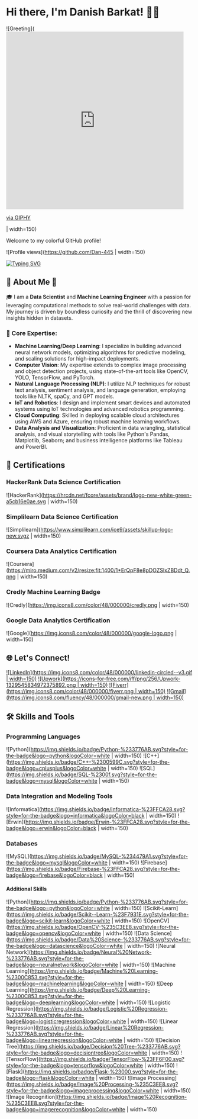 # Hi there, I'm Danish Barkat! 👋🚀

![Greeting](<iframe src="https://giphy.com/embed/PjJ1cLHqLEveXysGDB" width="480" height="480" frameBorder="0" class="giphy-embed" allowFullScreen></iframe><p><a href="https://giphy.com/gifs/digital-brain-ai-PjJ1cLHqLEveXysGDB">via GIPHY</a></p> | width=150)

Welcome to my colorful GitHub profile!

![Profile views](https://github.com/Dan-445 | width=150)

[![Typing SVG](https://readme-typing-svg.herokuapp.com?lines=Data+Scientist+%26+MLOps+Engineer;Experienced+in+AWS+Machine+Learning;Deep+Learning+Specialist;Always+learning+new+things&center=true&width=380&height=45)](https://github.com/Dan-445/Dan-445/)

## 🌟 About Me 🌟

🎓 I am a **Data Scientist** and **Machine Learning Engineer** with a passion for leveraging computational methods to solve real-world challenges with data. My journey is driven by boundless curiosity and the thrill of discovering new insights hidden in datasets.

### 🚀 Core Expertise:
- **Machine Learning/Deep Learning**: I specialize in building advanced neural network models, optimizing algorithms for predictive modeling, and scaling solutions for high-impact deployments.
- **Computer Vision**: My expertise extends to complex image processing and object detection projects, using state-of-the-art tools like OpenCV, YOLO, TensorFlow, and PyTorch.
- **Natural Language Processing (NLP)**: I utilize NLP techniques for robust text analysis, sentiment analysis, and language generation, employing tools like NLTK, spaCy, and GPT models.
- **IoT and Robotics**: I design and implement smart devices and automated systems using IoT technologies and advanced robotics programming.
- **Cloud Computing**: Skilled in deploying scalable cloud architectures using AWS and Azure, ensuring robust machine learning workflows.
- **Data Analysis and Visualization**: Proficient in data wrangling, statistical analysis, and visual storytelling with tools like Python's Pandas, Matplotlib, Seaborn; and business intelligence platforms like Tableau and PowerBI.

## 🏅 Certifications

### HackerRank Data Science Certification
![HackerRank](https://hrcdn.net/fcore/assets/brand/logo-new-white-green-a5cb16e0ae.svg | width=150)

### Simplilearn Data Science Certification
![Simplilearn](https://www.simplilearn.com/ice9/assets/skillup-logo-new.svgz | width=150)

### Coursera Data Analytics Certification
![Coursera](https://miro.medium.com/v2/resize:fit:1400/1*ErQpF8e8pDOZSlxZBDdt_Q.png | width=150)

### Credly Machine Learning Badge
![Credly](https://img.icons8.com/color/48/000000/credly.png | width=150)

### Google Data Analytics Certification
![Google](https://img.icons8.com/color/48/000000/google-logo.png | width=150)

## 🌐 Let's Connect!

[![LinkedIn](https://img.icons8.com/color/48/000000/linkedin-circled--v3.gif | width=150)](https://www.linkedin.com/in/danish-barkat)
[![Upwork](https://icons-for-free.com/iff/png/256/Upwork-1329545834972375892.png | width=150)](https://www.upwork.com/freelancers/~01a9a00afda63ff8cf)
[![Fiverr](https://img.icons8.com/color/48/000000/fiverr.png | width=150)](https://www.fiverr.com/grayorb)
[![Gmail](https://img.icons8.com/fluency/48/000000/gmail-new.png | width=150)](mailto:barkatdanish44@gmail.com)

## 🛠️ Skills and Tools

### Programming Languages
![Python](https://img.shields.io/badge/Python-%233776AB.svg?style=for-the-badge&logo=python&logoColor=white | width=150)
![C++](https://img.shields.io/badge/C++-%2300599C.svg?style=for-the-badge&logo=cplusplus&logoColor=white | width=150)
![SQL](https://img.shields.io/badge/SQL-%2300f.svg?style=for-the-badge&logo=mysql&logoColor=white | width=150)

### Data Integration and Modeling Tools
![Informatica](https://img.shields.io/badge/Informatica-%23FFCA28.svg?style=for-the-badge&logo=informatica&logoColor=black | width=150)
![Erwin](https://img.shields.io/badge/Erwin-%23FFCA28.svg?style=for-the-badge&logo=erwin&logoColor=black | width=150)

### Databases
![MySQL](https://img.shields.io/badge/MySQL-%234479A1.svg?style=for-the-badge&logo=mysql&logoColor=white | width=150)
![Firebase](https://img.shields.io/badge/Firebase-%23FFCA28.svg?style=for-the-badge&logo=firebase&logoColor=black | width=150)

#### Additional Skills
![Python](https://img.shields.io/badge/Python-%233776AB.svg?style=for-the-badge&logo=python&logoColor=white | width=150)
![Scikit-Learn](https://img.shields.io/badge/Scikit--Learn-%23F7931E.svg?style=for-the-badge&logo=scikit-learn&logoColor=white | width=150)
![OpenCV](https://img.shields.io/badge/OpenCV-%235C3EE8.svg?style=for-the-badge&logo=opencv&logoColor=white | width=150)
![Data Science](https://img.shields.io/badge/Data%20Science-%233776AB.svg?style=for-the-badge&logo=datascience&logoColor=white | width=150)
![Neural Network](https://img.shields.io/badge/Neural%20Network-%233776AB.svg?style=for-the-badge&logo=neuralnetwork&logoColor=white | width=150)
![Machine Learning](https://img.shields.io/badge/Machine%20Learning-%2300C853.svg?style=for-the-badge&logo=machinelearning&logoColor=white | width=150)
![Deep Learning](https://img.shields.io/badge/Deep%20Learning-%2300C853.svg?style=for-the-badge&logo=deeplearning&logoColor=white | width=150)
![Logistic Regression](https://img.shields.io/badge/Logistic%20Regression-%233776AB.svg?style=for-the-badge&logo=logisticregression&logoColor=white | width=150)
![Linear Regression](https://img.shields.io/badge/Linear%20Regression-%233776AB.svg?style=for-the-badge&logo=linearregression&logoColor=white | width=150)
![Decision Tree](https://img.shields.io/badge/Decision%20Tree-%233776AB.svg?style=for-the-badge&logo=decisiontree&logoColor=white | width=150)
![TensorFlow](https://img.shields.io/badge/TensorFlow-%23FF6F00.svg?style=for-the-badge&logo=tensorflow&logoColor=white | width=150)
![Flask](https://img.shields.io/badge/Flask-%23000.svg?style=for-the-badge&logo=flask&logoColor=white | width=150)
![Image Processing](https://img.shields.io/badge/Image%20Processing-%235C3EE8.svg?style=for-the-badge&logo=imageprocessing&logoColor=white | width=150)
![Image Recognition](https://img.shields.io/badge/Image%20Recognition-%235C3EE8.svg?style=for-the-badge&logo=imagerecognition&logoColor=white | width=150)
